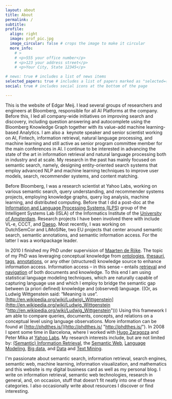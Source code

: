 ```yaml
---
layout: about
title: About
permalink: /
subtitle: 
profile:
  align: right
  image: prof_pic.jpg
  image_circular: false # crops the image to make it circular
  more_info: 
    # >
    # <p>555 your office number</p>
    # <p>123 your address street</p>
    # <p>Your City, State 12345</p>

# news: true # includes a list of news items
selected_papers: true # includes a list of papers marked as "selected={true}"
social: true # includes social icons at the bottom of the page

---
```

This is the website of Edgar Meij. I lead several groups of researchers and engineers at Bloomberg, responsible for all AI Platforms at the company. Before this, I led all company-wide initiatives on improving search and discovery, including question answering and autocomplete using the Bloomberg Knowledge Graph together with its value-add machine learning-based Analytics. I am also a  keynote speaker and senior scientist working on AI, Fintech, information retrieval, natural language processing, and machine learning and still active as senior program committee member for the main conferences in AI. I continue to be interested in advancing the state of the art in information retrieval and natural language processing both in industry and at scale. My research in the past has mainly focused on semantic search, namely, designing entity-oriented search systems that employ advanced NLP and machine learning techniques to improve user models, search, recommender systems, and content matching.

Before Bloomberg, I was a research scientist at Yahoo Labs, working on various semantic search, query understanding, and recommender systems projects, employing knowledge graphs, query log analysis, machine learning, and distributed computing. Before that I did a post-doc at the [Information and Language Processing Systems (ILPS)](http://ilps.science.uva.nl/ "http://ilps.science.uva.nl/") group of the Intelligent Systems Lab (ISLA) of the Informatics Institute of the [University of Amsterdam](http://www.uva.nl/ "http://www.uva.nl"). Research projects I have been involved there with include VL-e, CCCT, and [Daeso](http://daeso.uvt.nl/ "Daeso website"). Most recently, I was working on DutchSemCor and LiMoSINe, two EU projects that center around semantic search, semantic annotations, and semantic information access. For the latter I was a workpackage leader.

In 2010 I finished my PhD under supervision of [Maarten de Rijke](http://staff.science.uva.nl/%7Emdr "http://staff.science.uva.nl/~mdr"). The topic of my PhD was leveraging conceptual knowledge from [ontologies](http://en.wikipedia.org/wiki/Ontology "http://en.wikipedia.org/wiki/Ontology"), [thesauri](http://en.wikipedia.org/wiki/Thesaurus "http://en.wikipedia.org/wiki/Thesaurus"), [tags](http://en.wikipedia.org/wiki/Tag_%28metadata%29 "http://en.wikipedia.org/wiki/Tag_(metadata)"), [annotations](http://en.wikipedia.org/wiki/Annotation "http://en.wikipedia.org/wiki/Annotation"), or any other (structured) knowledge source to enhance information access. Information access – in this sense – entails [retrieval](http://en.wikipedia.org/wiki/Information_retrieval "http://en.wikipedia.org/wiki/Information_retrieval") and [navigation](http://en.wikipedia.org/wiki/Navigation_research "http://en.wikipedia.org/wiki/Navigation_research") of both documents and knowledge. To this end I am using statistical language modeling techniques, which are naturally capable of capturing language use and which I employ to bridge the semantic gap between (a priori defined) knowledge and (observed) language. ((Or, as Ludwig Wittgenstein said: “Meaning is use”. [http://en.wikipedia.org/wiki/Ludwig\_Wittgenstein](http://en.wikipedia.org/wiki/Ludwig_Wittgenstein "http://en.wikipedia.org/wiki/Ludwig_Wittgenstein"))) Using this framework I am able to compare queries, documents, concepts, and relations on a conceptual level using language observations. More information can be found at [http://phdthes.is/](http://phdthes.is/ "http://phdthes.is/"). In 2008 I spent some time in Barcelona, where I worked with [Hugo Zaragoza](http://www.linkedin.com/in/hugozaragoza "http://research.yahoo.com/~hugoz") and Peter Mika at [Yahoo Labs](http://labs.yahoo.com/ "http://research.yahoo.com/"). My research interests include, but are not limited by: [(Semantic) Information Retrieval](http://en.wikipedia.org/wiki/Semantic_search "http://en.wikipedia.org/wiki/Semantic_search"), the [Semantic Web](http://en.wikipedia.org/wiki/Semantic_web "http://en.wikipedia.org/wiki/Semantic_web"), [Language Modeling](http://en.wikipedia.org/wiki/Language_model "http://en.wikipedia.org/wiki/Language_model"), [Big data](http://en.wikipedia.org/wiki/Apache_Hadoop "Hadoop"), and [Data](http://en.wikipedia.org/wiki/Data_Mining "http://en.wikipedia.org/wiki/Data_Mining") and [Text Mining](http://en.wikipedia.org/wiki/Text_mining "http://en.wikipedia.org/wiki/Text_mining").

I'm passionate about semantic search, information retrieval, search engines, semantic web, machine learning, information visualization, and mathematics and this website is my digital business card as well as my personal blog. I write on information retrieval, semantic web technologies, research in general, and, on occasion, stuff that doesn’t fit neatly into one of these categories. I also occasionally write about resources I discover or find interesting.